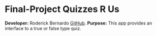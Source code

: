 # Final-Project Quizzes R Us
**Developer:** Roderick Bernardo [GitHub](https://github.com/).
**Purpose:** This app provides an interface to a true or false type quiz.  

